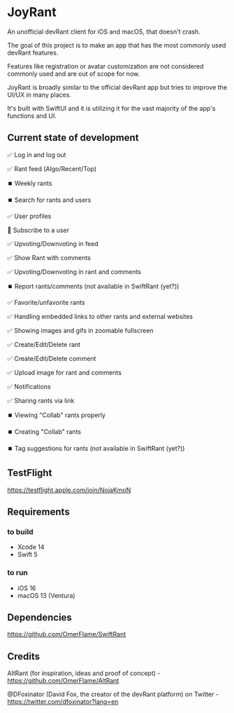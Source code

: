 # JoyRant

An unofficial devRant client for iOS and macOS, that doesn't crash.

The goal of this project is to make an app that has the most commonly used devRant features.

Features like registration or avatar customization are not considered commonly used and are out of scope for now.

JoyRant is broadly similar to the official devRant app but tries to improve the UI/UX in many places.

It's built with SwiftUI and it is utilizing it for the vast majority of the app's functions and UI.

## Current state of development

✅ Log in and log out

✅ Rant feed (Algo/Recent/Top)

⏹️ Weekly rants

⏹️ Search for rants and users

✅ User profiles

🚧 Subscribe to a user

✅ Upvoting/Downvoting in feed

✅ Show Rant with comments

✅ Upvoting/Downvoting in rant and comments

⏹️ Report rants/comments (not available in SwiftRant (yet?))

✅ Favorite/unfavorite rants

✅ Handling embedded links to other rants and external websites

✅ Showing images and gifs in zoomable fullscreen

✅ Create/Edit/Delete rant

✅ Create/Edit/Delete comment

✅ Upload image for rant and comments

✅ Notifications

✅ Sharing rants via link

⏹️ Viewing "Collab" rants properly

⏹️ Creating "Collab" rants

⏹️ Tag suggestions for rants (not available in SwiftRant (yet?))

## TestFlight

https://testflight.apple.com/join/NoiaKmoN

## Requirements

### to build

* Xcode 14
* Swift 5

### to run

* iOS 16
* macOS 13 (Ventura)

## Dependencies

https://github.com/OmerFlame/SwiftRant

## Credits

AltRant (for inspiration, ideas and proof of concept) - https://github.com/OmerFlame/AltRant

@DFoxinator (David Fox, the creator of the devRant platform) on Twitter - https://twitter.com/dfoxinator?lang=en
